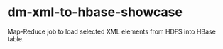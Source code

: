 dm-xml-to-hbase-showcase
========================

Map-Reduce job to load selected XML elements from HDFS into HBase table.
